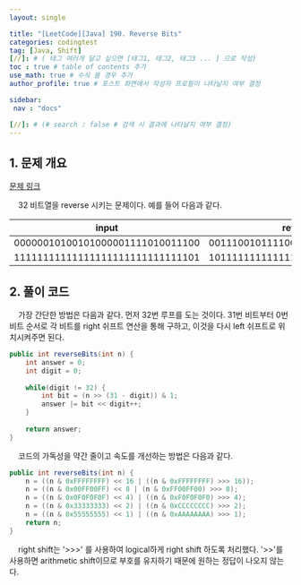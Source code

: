 ```yaml
---
layout: single

title: "[LeetCode][Java] 190. Reverse Bits"
categories: codingtest
tag: [Java, Shift]
[//]: # ( 태그 여러개 달고 싶으면 [태그1, 태그2, 태그3 ... ] 으로 작성)
toc : true # table of contents 추가
use_math: true # 수식 쓸 경우 추가
author_profile: true # 포스트 화면에서 작성자 프로필이 나타날지 여부 결정

sidebar:
 nav : "docs"

[//]: # (# search : false # 검색 시 결과에 나타날지 여부 결정)
---
```


## 1. 문제 개요

[문제 링크](https://leetcode.com/problems/reverse-bits/) <br/>

&nbsp; &nbsp; 32 비트열을 reverse 시키는 문제이다. 예를 들어 다음과 같다.

|input|reversed|
|:---:|:---:|
|00000010100101000001111010011100|  00111001011110000010100101000000|
|11111111111111111111111111111101|10111111111111111111111111111111|

## 2. 풀이 코드

&nbsp; &nbsp; 가장 간단한 방법은 다음과 같다. 먼저 32번 루프를 도는 것이다. 31번 비트부터 0번 비트 순서로 각 비트를 right 쉬프트 연산을 통해 구하고, 이것을 다시 left 쉬프트로 위치시켜주면 된다.

```java
public int reverseBits(int n) {
    int answer = 0;
    int digit = 0;
        
    while(digit != 32) {
        int bit = (n >> (31 - digit)) & 1;
        answer |= bit << digit++;
    }
        
    return answer;
}
```

&nbsp; &nbsp; 코드의 가독성을 약간 줄이고 속도를 개선하는 방법은 다음과 같다.

```java
public int reverseBits(int n) {
    n = ((n & 0xFFFFFFFF) << 16 | ((n & 0xFFFFFFFF) >>> 16));       
    n = ((n & 0x00FF00FF) << 8 | (n & 0xFF00FF00) >>> 8);   
    n = ((n & 0x0F0F0F0F) << 4) | ((n & 0xF0F0F0F0) >>> 4);
    n = ((n & 0x33333333) << 2) | ((n & 0xCCCCCCCC) >>> 2);   
    n = ((n & 0x55555555) << 1) | ((n & 0xAAAAAAAA) >>> 1);   
    return n;
}
```

&nbsp; &nbsp; right shift는 '>>>' 를 사용하여 logical하게 right shift 하도록 처리했다. '>>'를 사용하면 arithmetic shift이므로 부호를 유지하기 때문에 원하는 정답이 나오지 않는다.  